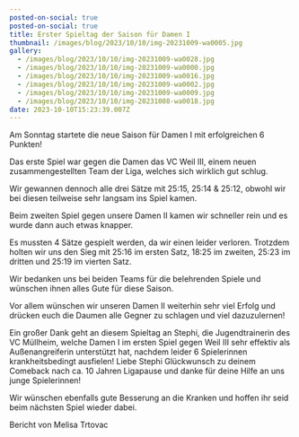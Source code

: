 ```yaml
---
posted-on-social: true
posted-on-social: true
title: Erster Spieltag der Saison für Damen I
thumbnail: /images/blog/2023/10/10/img-20231009-wa0005.jpg
gallery:
  - /images/blog/2023/10/10/img-20231009-wa0028.jpg
  - /images/blog/2023/10/10/img-20231009-wa0000.jpg
  - /images/blog/2023/10/10/img-20231009-wa0016.jpg
  - /images/blog/2023/10/10/img-20231009-wa0002.jpg
  - /images/blog/2023/10/10/img-20231009-wa0009.jpg
  - /images/blog/2023/10/10/img-20231008-wa0018.jpg
date: 2023-10-10T15:23:39.007Z
---
```


Am Sonntag startete die neue Saison für Damen I mit erfolgreichen 6 Punkten!

Das erste Spiel war gegen die Damen das VC Weil III, einem neuen zusammengestellten Team der Liga, welches sich wirklich gut schlug.

Wir gewannen dennoch alle drei Sätze mit 25:15, 25:14 & 25:12, obwohl wir bei diesen teilweise sehr langsam ins Spiel kamen.

Beim zweiten Spiel gegen unsere Damen II kamen wir schneller rein und es wurde dann auch etwas knapper.

Es mussten 4 Sätze gespielt werden, da wir einen leider verloren. Trotzdem holten wir uns den Sieg mit 25:16 im ersten Satz, 18:25 im zweiten, 25:23 im dritten und 25:19 im vierten Satz.

Wir bedanken uns bei beiden Teams für die belehrenden Spiele und wünschen ihnen alles Gute für diese Saison.

Vor allem wünschen wir unseren Damen II weiterhin sehr viel Erfolg und drücken euch die Daumen alle Gegner zu schlagen und viel dazuzulernen!

Ein großer Dank geht an diesem Spieltag an Stephi, die Jugendtrainerin des VC Müllheim, welche Damen I im ersten Spiel gegen Weil III sehr effektiv als Außenangreiferin unterstützt hat, nachdem leider 6 Spielerinnen krankheitsbedingt ausfielen! Liebe Stephi Glückwunsch zu deinem Comeback nach ca. 10 Jahren Ligapause und danke für deine Hilfe an uns junge Spielerinnen!

Wir wünschen ebenfalls gute Besserung an die Kranken und hoffen ihr seid beim nächsten Spiel wieder dabei.

Bericht von Melisa Trtovac
